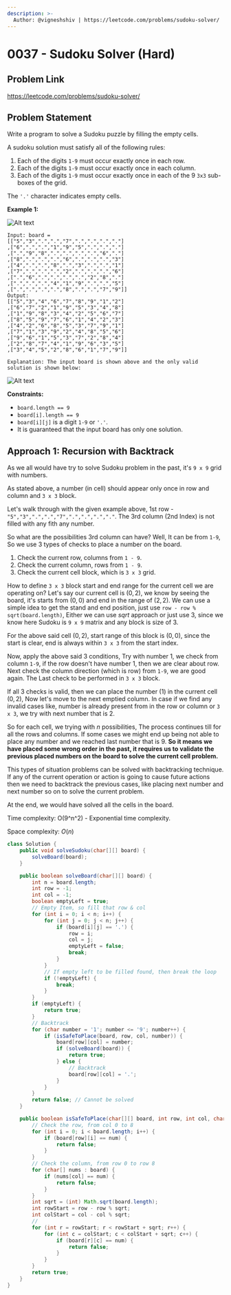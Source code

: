 ```yaml
---
description: >-
  Author: @vigneshshiv | https://leetcode.com/problems/sudoku-solver/
---
```


# 0037 - Sudoku Solver (Hard)

## Problem Link

https://leetcode.com/problems/sudoku-solver/

## Problem Statement

Write a program to solve a Sudoku puzzle by filling the empty cells.

A sudoku solution must satisfy all of the following rules:

1. Each of the digits `1-9` must occur exactly once in each row.
2. Each of the digits `1-9` must occur exactly once in each column.
3. Each of the digits `1-9` must occur exactly once in each of the $9$ `3x3` sub-boxes of the grid.

The `'.'` character indicates empty cells.

**Example 1:**

![Alt text](https://upload.wikimedia.org/wikipedia/commons/thumb/f/ff/Sudoku-by-L2G-20050714.svg/250px-Sudoku-by-L2G-20050714.svg.png)

```
Input: board =
[["5","3",".",".","7",".",".",".","."]
,["6",".",".","1","9","5",".",".","."]
,[".","9","8",".",".",".",".","6","."]
,["8",".",".",".","6",".",".",".","3"]
,["4",".",".","8",".","3",".",".","1"]
,["7",".",".",".","2",".",".",".","6"]
,[".","6",".",".",".",".","2","8","."]
,[".",".",".","4","1","9",".",".","5"]
,[".",".",".",".","8",".",".","7","9"]]
Output:
[["5","3","4","6","7","8","9","1","2"]
,["6","7","2","1","9","5","3","4","8"]
,["1","9","8","3","4","2","5","6","7"]
,["8","5","9","7","6","1","4","2","3"]
,["4","2","6","8","5","3","7","9","1"]
,["7","1","3","9","2","4","8","5","6"]
,["9","6","1","5","3","7","2","8","4"]
,["2","8","7","4","1","9","6","3","5"]
,["3","4","5","2","8","6","1","7","9"]]

Explanation: The input board is shown above and the only valid solution is shown below:

```

![Alt text](https://upload.wikimedia.org/wikipedia/commons/thumb/3/31/Sudoku-by-L2G-20050714_solution.svg/250px-Sudoku-by-L2G-20050714_solution.svg.png)

**Constraints:**

- `board.length == 9`
- `board[i].length == 9`
- `board[i][j]` is a digit `1-9` or `'.'`.
- It is guaranteed that the input board has only one solution.

## Approach 1: Recursion with Backtrack

As we all would have try to solve Sudoku problem in the past, it's `9 x 9` grid with numbers.

As stated above, a number (in cell) should appear only once in row and column and `3 x 3` block.

Let's walk through with the given example above, 1st row - `"5","3",".",".","7",".",".",".","."`. The 3rd column (2nd Index) is not filled with any fith any number.

So what are the possibilities 3rd column can have? Well, It can be from `1-9`, So we use 3 types of checks to place a number on the board.

1. Check the current row, columns from `1 - 9`.
2. Check the current column, rows from `1 - 9`.
3. Check the current cell block, which is `3 x 3` grid.

How to define `3 x 3` block start and end range for the current cell we are operating on? Let's say our current cell is $(0, 2)$, we know by seeing the board, it's starts from $(0, 0)$ and end in the range of $(2, 2)$. We can use a simple idea to get the stand and end position, just use `row - row % sqrt(board.length)`, Either we can use $sqrt$ approach or just use 3, since we know here Sudoku is `9 x 9` matrix and any block is size of 3.

For the above said cell $(0, 2)$, start range of this block is $(0, 0)$, since the start is clear, end is always within `3 x 3` from the start index.

Now, apply the above said 3 conditions, Try with number $1$, we check from column `1-9`, if the row doesn't have number $1$, then we are clear about row. Next check the column direction (which is row) from `1-9`, we are good again. The Last check to be performed in `3 x 3` block.

If all $3$ checks is valid, then we can place the number ($1$) in the current cell $(0, 2)$, Now let's move to the next emptied column. In case if we find any invalid cases like, number is already present from in the row or column or `3 x 3`, we try with next number that is $2$.

So for each cell, we trying with $n$ possibilities, The process continues till for all the rows and columns. If some cases we might end up being not able to place any number and we reached last number that is $9$. **So it means we have placed some wrong order in the past, it requires us to validate the previous placed numbers on the board to solve the current cell problem.**

This types of situation problems can be solved with backtracking technique. If any of the current operation or action is going to cause future actions then we need to backtrack the previous cases, like placing next number and next number so on to solve the current problem.

At the end, we would have solved all the cells in the board.

Time complexity: O(9^n^2) - Exponential time complexity.

Space complexity: $O(n)$

<Tabs>
<TabItem value="java" label="Java">
<SolutionAuthor name="@vigneshshiv"/>

```java
class Solution {
    public void solveSudoku(char[][] board) {
        solveBoard(board);
    }

    public boolean solveBoard(char[][] board) {
        int n = board.length;
        int row = -1;
        int col = -1;
        boolean emptyLeft = true;
        // Empty Item, so fill that row & col
        for (int i = 0; i < n; i++) {
            for (int j = 0; j < n; j++) {
                if (board[i][j] == '.') {
                    row = i;
                    col = j;
                    emptyLeft = false;
                    break;
                }
            }
            // If empty left to be filled found, then break the loop
            if (!emptyLeft) {
                break;
            }
        }
        if (emptyLeft) {
            return true;
        }
        // Backtrack
        for (char number = '1'; number <= '9'; number++) {
            if (isSafeToPlace(board, row, col, number)) {
                board[row][col] = number;
                if (solveBoard(board)) {
                    return true;
                } else {
                    // Backtrack
                    board[row][col] = '.';
                }
            }
        }
        return false; // Cannot be solved
    }

    public boolean isSafeToPlace(char[][] board, int row, int col, char num) {
        // Check the row, from col 0 to 8
        for (int i = 0; i < board.length; i++) {
            if (board[row][i] == num) {
                return false;
            }
        }
        // Check the column, from row 0 to row 8
        for (char[] nums : board) {
            if (nums[col] == num) {
                return false;
            }
        }
        int sqrt = (int) Math.sqrt(board.length);
        int rowStart = row - row % sqrt;
        int colStart = col - col % sqrt;
        //
        for (int r = rowStart; r < rowStart + sqrt; r++) {
            for (int c = colStart; c < colStart + sqrt; c++) {
                if (board[r][c] == num) {
                    return false;
                }
            }
        }
        return true;
    }
}
```

</TabItem>
</Tabs>
